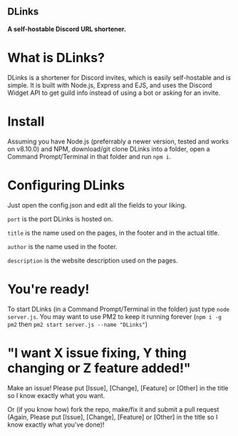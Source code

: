 ## DLinks

**A self-hostable Discord URL shortener.**

# What is DLinks?

DLinks is a shortener for Discord invites, which is easily self-hostable and is simple.
It is built with Node.js, Express and EJS, and uses the Discord Widget API to get guild info instead of using a bot or asking for an invite.

# Install

Assuming you have Node.js (preferrably a newer version, tested and works on v8.10.0) and NPM, download/git clone DLinks into a folder, open a Command Prompt/Terminal in that folder and run `npm i`.

# Configuring DLinks

Just open the config.json and edit all the fields to your liking.

`port` is the port DLinks is hosted on.

`title` is the name used on the pages, in the footer and in the actual title.

`author` is the name used in the footer.

`description` is the website description used on the pages.

# You're ready!

To start DLinks (in a Command Prompt/Terminal in the folder) just type `node server.js`. You may want to use PM2 to keep it running forever (`npm i -g pm2` then `pm2 start server.js --name "DLinks"`)

# "I want X issue fixing, Y thing changing or Z feature added!"

Make an issue! Please put [Issue], [Change], [Feature] or [Other] in the title so I know exactly what you want.

Or (if you know how) fork the repo, make/fix it and submit a pull request (Again, Please put [Issue], [Change], [Feature] or [Other] in the title so I know exactly what you've done)!
